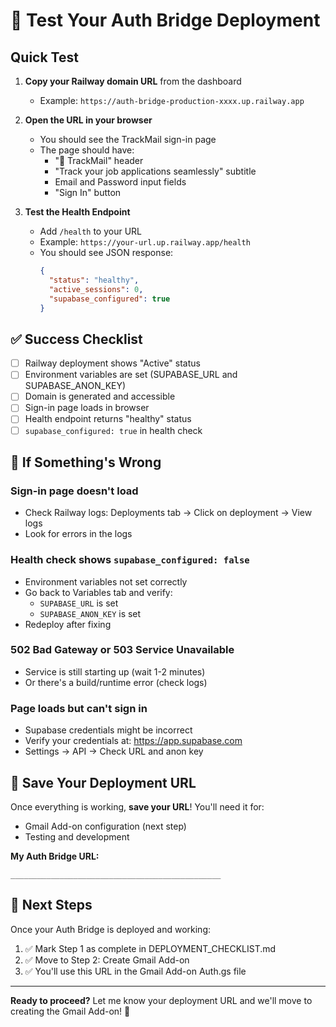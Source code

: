# 🧪 Test Your Auth Bridge Deployment

## Quick Test

1. **Copy your Railway domain URL** from the dashboard
   - Example: `https://auth-bridge-production-xxxx.up.railway.app`

2. **Open the URL in your browser**
   - You should see the TrackMail sign-in page
   - The page should have:
     - "📧 TrackMail" header
     - "Track your job applications seamlessly" subtitle
     - Email and Password input fields
     - "Sign In" button

3. **Test the Health Endpoint**
   - Add `/health` to your URL
   - Example: `https://your-url.up.railway.app/health`
   - You should see JSON response:
     ```json
     {
       "status": "healthy",
       "active_sessions": 0,
       "supabase_configured": true
     }
     ```

## ✅ Success Checklist

- [ ] Railway deployment shows "Active" status
- [ ] Environment variables are set (SUPABASE_URL and SUPABASE_ANON_KEY)
- [ ] Domain is generated and accessible
- [ ] Sign-in page loads in browser
- [ ] Health endpoint returns "healthy" status
- [ ] `supabase_configured: true` in health check

## 🐛 If Something's Wrong

### Sign-in page doesn't load
- Check Railway logs: Deployments tab → Click on deployment → View logs
- Look for errors in the logs

### Health check shows `supabase_configured: false`
- Environment variables not set correctly
- Go back to Variables tab and verify:
  - `SUPABASE_URL` is set
  - `SUPABASE_ANON_KEY` is set
- Redeploy after fixing

### 502 Bad Gateway or 503 Service Unavailable
- Service is still starting up (wait 1-2 minutes)
- Or there's a build/runtime error (check logs)

### Page loads but can't sign in
- Supabase credentials might be incorrect
- Verify your credentials at: https://app.supabase.com
- Settings → API → Check URL and anon key

## 📝 Save Your Deployment URL

Once everything is working, **save your URL**! You'll need it for:
- Gmail Add-on configuration (next step)
- Testing and development

**My Auth Bridge URL:**
```
_______________________________________________
```

## 🎉 Next Steps

Once your Auth Bridge is deployed and working:

1. ✅ Mark Step 1 as complete in DEPLOYMENT_CHECKLIST.md
2. ✅ Move to Step 2: Create Gmail Add-on
3. ✅ You'll use this URL in the Gmail Add-on Auth.gs file

---

**Ready to proceed?** Let me know your deployment URL and we'll move to creating the Gmail Add-on! 🚀

